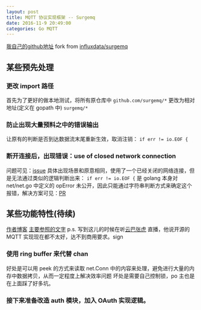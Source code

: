 ```yaml
---
layout: post
title: MQTT 协议实现框架 -- Surgemq
date: 2016-11-9 20:49:00
categories: Go MQTT
---
```

[我自己的github地址](https://github.com/godblesshugh/surgemq.git) fork from [influxdata/surgemq](https://github.com/influxdata/surgemq.git)

## 某些预先处理

### 更改 import 路径  
首先为了更好的做本地测试，将所有原仓库中
`github.com/surgemq/*`
更改为相对地址(定义在 gopath 中)
`surgemq/*`

### 防止出现大量预料之中的错误输出
让原有的判断是否到达数据流末尾重新生效，取消注销：
`if err != io.EOF {`

### 断开连接后，出现错误：use of closed network connection
问题可见：[issue](https://github.com/golang/go/issues/4373)
具体出现场景和原意相同，使用了一个已经关闭的网络连接，但是无法通过类似的逻辑判断出来：
`if err != io.EOF {`
是 golang 本身对 net/net.go 中定义的 opError 未公开，因此只能通过字符串判断方式来确定这个报错，解决方案可见：[PR](https://github.com/influxdata/surgemq/pull/46/commits/ab46e73d3e50f94d27702bdff99eda3520ecd6f9)

## 某些功能特性(待续)
[作者博客](http://zhen.org/)
[主要参照的文字](http://zhen.org/blog/surgemq-mqtt-message-queue-750k-mps/)
p.s. 写到这儿的时候在听[云巴张虎](http://zhang.hu/) 直播，他说开源的 MQTT  实现现在都不太好，达不到商用要求。sign
### 使用 ring buffer 来代替 chan
好处是可以用 peek 的方式来读取 net.Conn 中的内容来处理，避免进行大量的内存中数据拷贝，从而一定程度上解决效率问题
坏处是需要自己控制锁，po 主也是在上面踩了好多坑。

### 接下来准备改造 auth 模块，加入 OAuth 实现逻辑。
